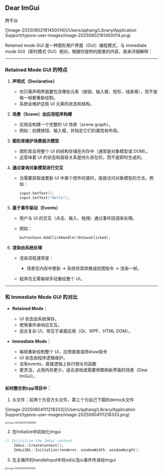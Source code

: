 ## Dear ImGui

跨平台

![image-20250802161450014](/Users/qqhang/Library/Application Support/typora-user-images/image-20250802161450014.png)

Retained mode GUI 是一种图形用户界面（GUI）编程模式，与 immediate mode GUI（即时模式 GUI）相对。根据你提供的图里的内容，我来详细解释：

---

### **Retained Mode GUI 的特点**

1. **声明式（Declarative）**

   * 你只需声明界面要包含哪些元素（按钮、输入框、矩形、线条等），而不是每一帧都重新绘制。
   * 系统会维护这些 UI 元素的状态和结构。

2. **场景（Scene）由应用程序构建**

   * 应用会构建一个完整的 UI 场景（scene graph）。
   * 例如：创建按钮、输入框，并指定它们的属性和布局。

3. **图形库维护场景层次模型**

   * 图形库会将整个 UI 的结构存储在内存中（通常是对象模型或 DOM）。
   * 这意味着 UI 的状态和层级关系是持久存在的，而不是即时生成的。

4. **通过查询对象模型进行交互**

   * 当需要获取或更新 UI 中某个控件的值时，直接访问对象模型的方法，例如：

     ```cpp
     input.GetText();
     input.SetText("Hello");
     ```

5. **基于事件驱动（Events）**

   * 用户与 UI 的交互（点击、输入、拖拽）通过事件回调来处理。
   * 例如：

     ```cpp
     buttonSave.AddClickHandler(OnSaveClicked);
     ```

6. **渲染由系统处理**

   * 渲染流程通常是：

     * 场景在内存中更新 → 系统将其转换成绘图指令 → 渲染一帧。
   * 程序员无需每帧手动重绘整个 UI。

---

### **和 Immediate Mode GUI 的对比**

* **Retained Mode：**

  * UI 状态由系统保存。
  * 使用事件来响应交互。
  * 适合复杂 UI，常见于桌面应用（Qt、WPF、HTML DOM）。
* **Immediate Mode：**

  * 每帧重新绘制整个 UI，应用直接调用draw指令
  * UI 状态由程序逻辑维护。
  * 没有events，直接逻辑上执行相关的函数
  * 更灵活，占用内存更少，适合游戏或需要频繁刷新界面的场景（Dear ImGui）。



#### 如何整合到cpp项目中：

1. 头文件：前两个为官方头文件，第三个为自己下载的demo头文件

![image-20250804111218333](/Users/qqhang/Library/Application Support/typora-user-images/image-20250804111218333.png)

<img src="/Users/qqhang/Library/Application Support/typora-user-images/image-20250804113406680.png" alt="image-20250804113406680" style="zoom:50%;" />

2. 在Initialize中初始化imgui

```cpp
// Initialize the ImGui context
    ImGui::CreateContext();
    ImGuiSDL::Initialize(renderer, windowWidth, windowHeight);
```

3. 在主循环的handleInput中将sdl以及io事件传递给Imgui

<img src="/Users/qqhang/Library/Application Support/typora-user-images/image-20250804111502845.png" alt="image-20250804111502845" style="zoom:50%;" />